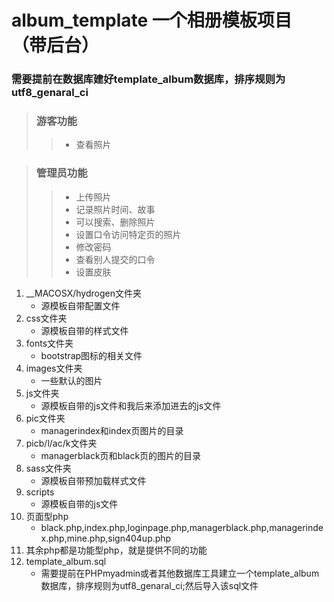 # album_template 一个相册模板项目（带后台）

### 需要提前在数据库建好template_album数据库，排序规则为utf8_genaral_ci

> ### 游客功能
>> - 查看照片

> ### 管理员功能
>> - 上传照片
>> - 记录照片时间、故事
>> - 可以搜索、删除照片
>> - 设置口令访问特定页的照片
>> - 修改密码
>> - 查看别人提交的口令
>> - 设置皮肤



1. __MACOSX/hydrogen文件夹
    - 源模板自带配置文件
2. css文件夹
    - 源模板自带的样式文件
3. fonts文件夹
    - bootstrap图标的相关文件
4. images文件夹
    - 一些默认的图片
5. js文件夹
    - 源模板自带的js文件和我后来添加进去的js文件
6. pic文件夹
    - managerindex和index页图片的目录
7. picb/l/ac/k文件夹
    - managerblack页和black页的图片的目录
8. sass文件夹
    - 源模板自带预加载样式文件
9. scripts
    - 源模板自带的js文件
10. 页面型php
    - black.php,index.php,loginpage.php,managerblack.php,managerindex.php,mine.php,sign404up.php
11. 其余php都是功能型php，就是提供不同的功能
12. template_album.sql
    - 需要提前在PHPmyadmin或者其他数据库工具建立一个template_album数据库，排序规则为utf8_genaral_ci;然后导入该sql文件
